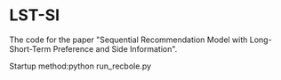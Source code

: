 # LST-SI
The code for the paper "Sequential Recommendation Model with Long-Short-Term Preference and Side Information".

Startup method:python run_recbole.py
